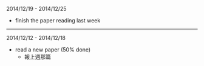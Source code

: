 2014/12/19 - 2014/12/25
* finish the paper reading last week

----
2014/12/12 - 2014/12/18
* read a new paper (50% done)
  - 報上週那篇
